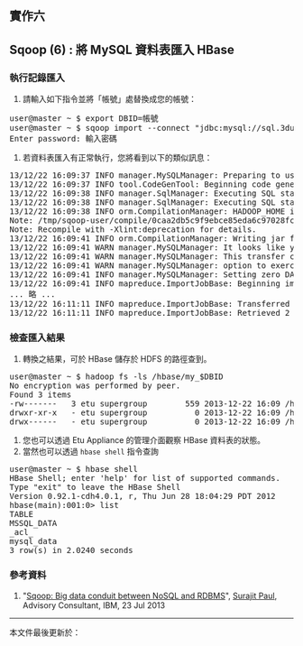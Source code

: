 ## 實作六

## Sqoop (6) : 將 MySQL 資料表匯入 HBase

### 執行記錄匯入

1. 請輸入如下指令並將「帳號」處替換成您的帳號：
<pre>
user@master ~ $ export DBID=帳號
user@master ~ $ sqoop import --connect "jdbc:mysql://sql.3du.me/$DBID" --table mysql_data --username $DBID -P --hbase-row-key id --hbase-create-table --column-family data --hbase-table my_$DBID
Enter password: 輸入密碼
</pre>
1. 若資料表匯入有正常執行，您將看到以下的類似訊息：
<pre>
13/12/22 16:09:37 INFO manager.MySQLManager: Preparing to use a MySQL streaming resultset.
13/12/22 16:09:37 INFO tool.CodeGenTool: Beginning code generation
13/12/22 16:09:38 INFO manager.SqlManager: Executing SQL statement: SELECT t.* FROM `mysql_data` AS t LIMIT 1
13/12/22 16:09:38 INFO manager.SqlManager: Executing SQL statement: SELECT t.* FROM `mysql_data` AS t LIMIT 1
13/12/22 16:09:38 INFO orm.CompilationManager: HADOOP_HOME is /opt/hadoopmr
Note: /tmp/sqoop-user/compile/0caa2db5c9f9ebce85eda6c97028fc0f/mysql_data.java uses or overrides a deprecated API.
Note: Recompile with -Xlint:deprecation for details.
13/12/22 16:09:41 INFO orm.CompilationManager: Writing jar file: /tmp/sqoop-user/compile/0caa2db5c9f9ebce85eda6c97028fc0f/mysql_data.jar
13/12/22 16:09:41 WARN manager.MySQLManager: It looks like you are importing from mysql.
13/12/22 16:09:41 WARN manager.MySQLManager: This transfer can be faster! Use the --direct
13/12/22 16:09:41 WARN manager.MySQLManager: option to exercise a MySQL-specific fast path.
13/12/22 16:09:41 INFO manager.MySQLManager: Setting zero DATETIME behavior to convertToNull (mysql)
13/12/22 16:09:41 INFO mapreduce.ImportJobBase: Beginning import of mysql_data
... 略 ...
13/12/22 16:11:11 INFO mapreduce.ImportJobBase: Transferred 0 bytes in 78.9235 seconds (0 bytes/sec)
13/12/22 16:11:11 INFO mapreduce.ImportJobBase: Retrieved 2 records.
</pre>

### 檢查匯入結果

1. 轉換之結果，可於 HBase 儲存於 HDFS 的路徑查到。
<pre>
user@master ~ $ hadoop fs -ls /hbase/my_$DBID
No encryption was performed by peer.
Found 3 items
-rw-------   3 etu supergroup        559 2013-12-22 16:09 /hbase/mysql_data/.tableinfo.0000000001
drwxr-xr-x   - etu supergroup          0 2013-12-22 16:09 /hbase/mysql_data/.tmp
drwx------   - etu supergroup          0 2013-12-22 16:09 /hbase/mysql_data/595da9f76c44dcd9cb22ab6a4c8cdc61
</pre>
1. 您也可以透過 Etu Appliance 的管理介面觀察 HBase 資料表的狀態。
1. 當然也可以透過 ` hbase shell ` 指令查詢
<pre>
user@master ~ $ hbase shell
HBase Shell; enter 'help<RETURN>' for list of supported commands.
Type "exit<RETURN>" to leave the HBase Shell
Version 0.92.1-cdh4.0.1, r, Thu Jun 28 18:04:29 PDT 2012
hbase(main):001:0> list
TABLE
MSSQL_DATA
_acl_
mysql_data
3 row(s) in 2.0240 seconds
</pre>

### 參考資料

1. "[Sqoop: Big data conduit between NoSQL and RDBMS](http://www.ibm.com/developerworks/library/bd-sqoop/index.html)", [Surajit Paul](mailto:surajit.paul@in.ibm.com), Advisory Consultant, IBM, 23 Jul 2013

--------------------
本文件最後更新於：<script>document.write(document.lastModified);</script>
